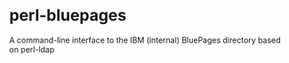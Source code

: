 # perl-bluepages
A command-line interface to the IBM (internal) BluePages directory based on perl-ldap
